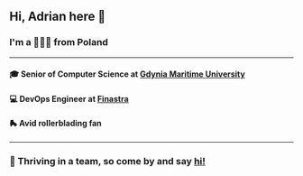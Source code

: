 ## Hi, Adrian here 👋
### I'm a 👨🏻‍💻 from Poland
___
#### 🎓 Senior of Computer Science at [Gdynia Maritime University](https://umg.edu.pl)
#### 💻 DevOps Engineer at [Finastra](https://www.finastra.com/)
#### 🛼 Avid rollerblading fan
___
### 🤝 Thriving in a team, so come by and say [hi!](https://www.linkedin.com/in/adrianstankiewicz)
